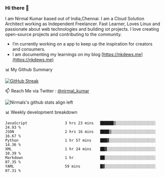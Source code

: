 ### Hi there 👋

 I am Nirmal Kumar based out of India,Chennai. I am a Cloud Solution Architect working as Independent Freelancer. Fast Learner, Loves Linux and passionate about web technologies and building iot projects. I love creating open-source projects and contributing to the community.

- I’m currently working on a app to keep up the inspiration for creators and consumers.
- I am documenting my learnings on my blog [https://nkdews.me](https://nkdews.me)


📊 My Github Summary

[![GitHub Streak](https://github-readme-streak-stats.herokuapp.com?user=nk-gears&theme=dark&hide_border=true&date_format=M%20j%5B%2C%20Y%5D)](https://git.io/streak-stats)


📫 Reach Me via  Twitter : [@nirmal_kumar](https://twitter.com/nirmal_kumar)

![Nirmals's github stats align left](https://github-readme-stats.vercel.app/api?username=nk-gears&show_icons=true)


📊 Weekly development breakdown

<!--START_SECTION:waka-->

```text
JavaScript                 3 hrs 23 mins   ██████▒░░░░░░░░░░░░░░░░░░   24.93 %
JSON                       2 hrs 16 mins   ████▒░░░░░░░░░░░░░░░░░░░░   16.67 %
Python                     1 hr 57 mins    ███▓░░░░░░░░░░░░░░░░░░░░░   14.36 %
XML                        1 hr 24 mins    ██▓░░░░░░░░░░░░░░░░░░░░░░   10.39 %
Markdown                   1 hr            ██░░░░░░░░░░░░░░░░░░░░░░░   07.35 %
YAML                       59 mins         █▓░░░░░░░░░░░░░░░░░░░░░░░   07.31 %
```

<!--END_SECTION:waka-->


